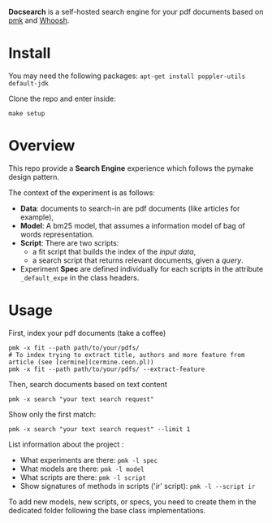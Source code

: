 
**Docsearch** is a self-hosted search engine for your pdf documents based on [pmk](https://github.com/dtrckd/pymake) and [Whoosh](https://github.com/mchaput/whoosh).

# Install

You may need the following packages: `apt-get install poppler-utils default-jdk`

Clone the repo and enter inside:

    make setup

# Overview

This repo provide a  **Search Engine** experience which follows the pymake design pattern.

The context of the experiment is as follows:
* **Data**: documents to search-in are pdf documents (like articles for example),
* **Model**: A bm25 model, that assumes a information model of bag of words representation.
* **Script**: There are two scripts:
    + a fit script that builds the index of the *input data*,
    + a search script that returns relevant documents, given a *query*.
* Experiment **Spec** are defined individually for each scripts in the attribute `_default_expe` in the class headers.


# Usage


First, index your pdf documents (take a coffee)

    pmk -x fit --path path/to/your/pdfs/   
    # To index trying to extract title, authors and more feature from article (see [cermine](cermine.ceon.pl))
    pmk -x fit --path path/to/your/pdfs/ --extract-feature

Then, search documents based on text content

    pmk -x search "your text search request"


Show only the first match:

    pmk -x search "your text search request" --limit 1


List information about the project :

* What experiments are there: `pmk -l spec`
* What models are there: `pmk -l model`
* What scripts are there: `pmk -l script`
* Show signatures of methods in scripts ('ir' script)\: `pmk -l --script ir`

To add new models, new scripts, or specs, you need to create them in the dedicated folder following the base class implementations.

